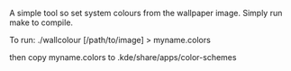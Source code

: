 A simple tool so set system colours from the wallpaper image. Simply run make to compile.

To run:
	./wallcolour [/path/to/image] > myname.colors

then copy myname.colors to .kde/share/apps/color-schemes
